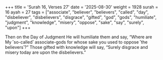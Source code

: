 +++
title = 'Surah 16, Verses 27'
date = '2025-08-30'
weight = 1928
surah = 16
ayah = 27
tags = ["associate", "believer", "believers", "called", "day", "disbeliever", "disbelievers", "disgrace", "gifted", "god", "gods", "humiliate", "judgment", "knowledge", "misery", "oppose", "sake", "say", "surely", "upon"]
+++

Then on the Day of Judgment He will humiliate them and say, “Where are My ˹so-called˺ associate-gods for whose sake you used to oppose ˹the believers˺?” Those gifted with knowledge will say, “Surely disgrace and misery today are upon the disbelievers.”
